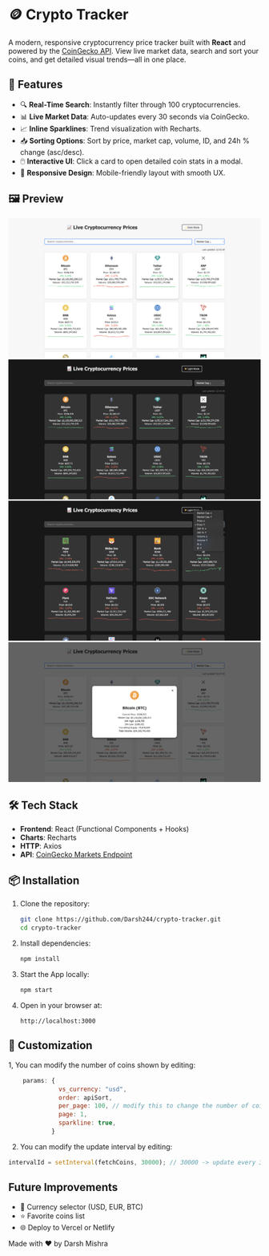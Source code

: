 # 🪙 Crypto Tracker

A modern, responsive cryptocurrency price tracker built with **React** and powered by the [CoinGecko API](https://www.coingecko.com/en/api). View live market data, search and sort your  coins, and get detailed visual trends—all in one place.

## 🚀 Features

- 🔍 **Real-Time Search**: Instantly filter through 100 cryptocurrencies.
- 📊 **Live Market Data**: Auto-updates every 30 seconds via CoinGecko.
- 📈 **Inline Sparklines**: Trend visualization with Recharts.
- 📥 **Sorting Options**: Sort by price, market cap, volume, ID, and 24h % change (asc/desc).
- 🖱️ **Interactive UI**: Click a card to open detailed coin stats in a modal.
- 🎨 **Responsive Design**: Mobile-friendly layout with smooth UX.


## 🖼️ Preview

<img src="./assets/light_mode_list.png" width="600" alt="Screenshot 1">
<br/>
<img src="./assets/dark_mode_list.png" width="600" alt="Screenshot 2">
<br/>
<img src="./assets/sorting_options.png" width="600" alt="Screenshot 3">
<br/>
<img src="./assets/crypto_card.png" width="600" alt="Screenshot 4">


## 🛠️ Tech Stack

- **Frontend**: React (Functional Components + Hooks)
- **Charts**: Recharts
- **HTTP**: Axios
- **API**: [CoinGecko Markets Endpoint](https://api.coingecko.com/api/v3/coins/markets)

## 📦 Installation

1. Clone the repository:
   ```bash
   git clone https://github.com/Darsh244/crypto-tracker.git
   cd crypto-tracker
    ```
2. Install dependencies:
    ```bash
    npm install
    ```
3. Start the App locally:
    ```bash
    npm start
    ```
4. Open in your browser at:
    ```
    http://localhost:3000

    ```

## 🔧 Customization

1, You can modify the number of coins shown by editing:
```javascript
    params: {
              vs_currency: "usd",
              order: apiSort,
              per_page: 100, // modify this to change the number of coins shown
              page: 1,
              sparkline: true,
            }
```
2. You can modify the update interval by editing:
```javascript
intervalId = setInterval(fetchCoins, 30000); // 30000 -> update every 30 seconds
```


##  Future Improvements

- 💱 Currency selector (USD, EUR, BTC)
- ⭐ Favorite coins list
- 🌐 Deploy to Vercel or Netlify


Made with ❤️ by Darsh Mishra
